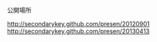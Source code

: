 公開場所

http://secondarykey.github.com/presen/20120901
http://secondarykey.github.com/presen/20130413
